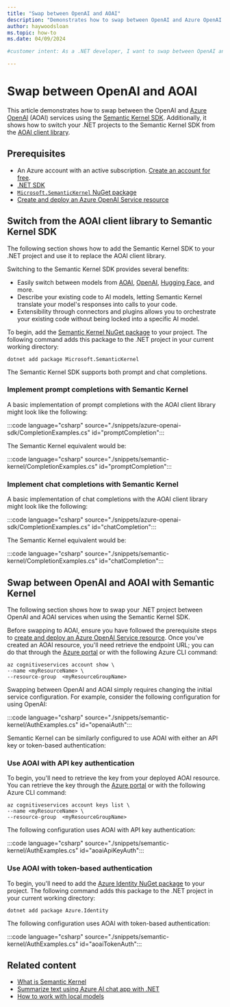 ```yaml
---
title: "Swap between OpenAI and AOAI"
description: "Demonstrates how to swap between OpenAI and Azure OpenAI (AOAI) using the Semantic Kernel SDK for .NET."
author: haywoodsloan
ms.topic: how-to
ms.date: 04/09/2024

#customer intent: As a .NET developer, I want to swap between OpenAI and Azure OpenAI (AOAI) so that I can choose the AI service that's best for me.

---
```


# Swap between OpenAI and AOAI

This article demonstrates how to swap between the OpenAI and [Azure OpenAI](/azure/ai-services/openai/overview) (AOAI) services using the [Semantic Kernel SDK](/semantic-kernel/overview). Additionally, it shows how to switch your .NET projects to the Semantic Kernel SDK from the [AOAI client library](/dotnet/api/overview/azure/ai.openai-readme).

## Prerequisites

* An Azure account with an active subscription. [Create an account for free](https://azure.microsoft.com/free/?WT.mc_id=A261C142F).
* [.NET SDK](https://dotnet.microsoft.com/download/visual-studio-sdks)
* [`Microsoft.SemanticKernel` NuGet package](https://www.nuget.org/packages/Microsoft.SemanticKernel)
* [Create and deploy an Azure OpenAI Service resource](/azure/ai-services/openai/how-to/create-resource)

## Switch from the AOAI client library to Semantic Kernel SDK

The following section shows how to add the Semantic Kernel SDK to your .NET project and use it to replace the AOAI client library.

Switching to the Semantic Kernel SDK provides several benefits:

- Easily switch between models from [AOAI](https://azure.microsoft.com/products/cognitive-services/openai-service/), [OpenAI](https://platform.openai.com/docs/), [Hugging Face](https://huggingface.co/), and more.
- Describe your existing code to AI models, letting Semantic Kernel translate your model's responses into calls to your code.
- Extensibility through connectors and plugins allows you to orchestrate your existing code without being locked into a specific AI model.

To begin, add the [Semantic Kernel NuGet package](https://www.nuget.org/packages/Microsoft.SemanticKernel) to your project. The following command adds this package to the .NET project in your current working directory:

```dotnetcli
dotnet add package Microsoft.SemanticKernel
```

The Semantic Kernel SDK supports both prompt and chat completions.

### Implement prompt completions with Semantic Kernel

A basic implementation of prompt completions with the AOAI client library might look like the following:

:::code language="csharp" source="./snippets/azure-openai-sdk/CompletionExamples.cs" id="promptCompletion":::

The Semantic Kernel equivalent would be:

:::code language="csharp" source="./snippets/semantic-kernel/CompletionExamples.cs" id="promptCompletion":::

### Implement chat completions with Semantic Kernel

A basic implementation of chat completions with the AOAI client library might look like the following:

:::code language="csharp" source="./snippets/azure-openai-sdk/CompletionExamples.cs" id="chatCompletion":::

The Semantic Kernel equivalent would be:

:::code language="csharp" source="./snippets/semantic-kernel/CompletionExamples.cs" id="chatCompletion":::

## Swap between OpenAI and AOAI with Semantic Kernel

The following section shows how to swap your .NET project between OpenAI and AOAI services when using the Semantic Kernel SDK.

Before swapping to AOAI, ensure you have followed the prerequisite steps to [create and deploy an Azure OpenAI Service resource](/azure/ai-services/openai/how-to/create-resource). Once you've created an AOAI resource, you'll need retrieve the endpoint URL; you can do that through the [Azure portal](https://portal.azure.com) or with the following Azure CLI command:

```azurecli
az cognitiveservices account show \
--name <myResourceName> \
--resource-group  <myResourceGroupName>
```

Swapping between OpenAI and AOAI simply requires changing the initial service configuration. For example, consider the following configuration for using OpenAI:

:::code language="csharp" source="./snippets/semantic-kernel/AuthExamples.cs" id="openaiAuth":::

Semantic Kernel can be similarly configured to use AOAI with either an API key or token-based authentication:

### Use AOAI with API key authentication

To begin, you'll need to retrieve the key from your deployed AOAI resource. You can retrieve the key through the [Azure portal](https://portal.azure.com) or with the following Azure CLI command:

```azurecli
az cognitiveservices account keys list \
--name <myResourceName> \
--resource-group  <myResourceGroupName>
```

The following configuration uses AOAI with API key authentication:

:::code language="csharp" source="./snippets/semantic-kernel/AuthExamples.cs" id="aoaiApiKeyAuth":::

### Use AOAI with token-based authentication

To begin, you'll need to add the [Azure Identity NuGet package](https://www.nuget.org/packages/Azure.Identity) to your project. The following command adds this package to the .NET project in your current working directory:

```dotnetcli
dotnet add package Azure.Identity
```

The following configuration uses AOAI with token-based authentication:

:::code language="csharp" source="./snippets/semantic-kernel/AuthExamples.cs" id="aoaiTokenAuth":::

## Related content

* [What is Semantic Kernel](/semantic-kernel/overview/)
* [Summarize text using Azure AI chat app with .NET](../quickstarts/quickstart-openai-summarize-text.md?pivots=semantic-kernel)
* [How to work with local models](work-with-local-models.md)
